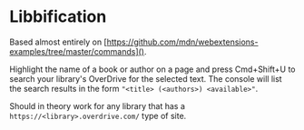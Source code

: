 # Libbification

Based almost entirely on [https://github.com/mdn/webextensions-examples/tree/master/commands]().

Highlight the name of a book or author on a page and press Cmd+Shift+U to search your library's OverDrive for the selected text. The console will list the search results in the form `"<title> (<authors>) <available>"`.

Should in theory work for any library that has a `https://<library>.overdrive.com/` type of site.
